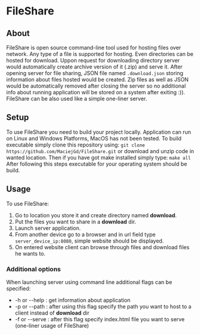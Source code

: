 # FileShare

## About
FileShare is open source command-line tool used for hosting files over network. Any type of a file is supported for hosting. Even directories can be hosted for download. Uppon request for downloading directory
server would automatically create archive version of it (.zip) and serve it. After opening server for file sharing, JSON file named `.download.json` storing information about files hosted would be created. Zip files as well as JSON would be automatically removed after closing the server so no additional info about running application will be stored on a system after exiting :)). FileShare can be also used like a simple one-liner server. 

## Setup
To use FileShare you need to build your project locally. Application can run on Linux and Windows Platforms, MacOS has not been tested. To build executable simply clone this repository using:
`git clone https://github.com/MaciejGd/FileShare.git`
or download and unzip code in wanted location. Then if you have got make installed simply type:
`make all`
After following this steps executable for your operating system should be build.

## Usage
To use FileShare:
1. Go to location you store it and create directory named **download**.
2. Put the files you want to share in a **download** dir.
3. Launch server application.
4. From another device go to a browser and in url field type `server_device_ip:8080`, simple website should be displayed.
5. On entered website client can browse through files and download files he wants to.

### Additional options
When launching server using command line additional flags can be specified:
* -h or --help  : get information about application
* -p or --path  : after using this flag specify the path you want to host to a client instead of **download** dir
* -f or --serve : after this flag specify index.html file you want to serve (one-liner usage of FileShare)
